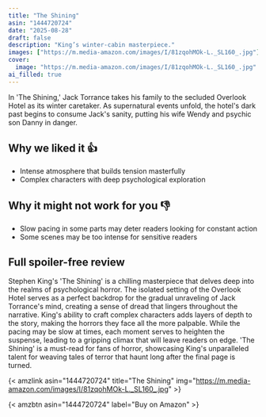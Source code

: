 ```yaml
---
title: "The Shining"
asin: "1444720724"
date: "2025-08-28"
draft: false
description: "King’s winter-cabin masterpiece."
images: ["https://m.media-amazon.com/images/I/81zqohMOk-L._SL160_.jpg"]
cover:
  image: "https://m.media-amazon.com/images/I/81zqohMOk-L._SL160_.jpg"
ai_filled: true
---
```


In 'The Shining,' Jack Torrance takes his family to the secluded Overlook Hotel
as its winter caretaker. As supernatural events unfold, the hotel's dark past
begins to consume Jack's sanity, putting his wife Wendy and psychic son Danny in
danger.

## Why we liked it 👍
- Intense atmosphere that builds tension masterfully
- Complex characters with deep psychological exploration

## Why it might not work for you 👎
- Slow pacing in some parts may deter readers looking for constant action
- Some scenes may be too intense for sensitive readers

## Full spoiler-free review
Stephen King's 'The Shining' is a chilling masterpiece that delves deep into the
realms of psychological horror. The isolated setting of the Overlook Hotel
serves as a perfect backdrop for the gradual unraveling of Jack Torrance's mind,
creating a sense of dread that lingers throughout the narrative. King's ability
to craft complex characters adds layers of depth to the story, making the
horrors they face all the more palpable. While the pacing may be slow at times,
each moment serves to heighten the suspense, leading to a gripping climax that
will leave readers on edge. 'The Shining' is a must-read for fans of horror,
showcasing King's unparalleled talent for weaving tales of terror that haunt
long after the final page is turned.

{< amzlink asin="1444720724" title="The Shining" img="https://m.media-amazon.com/images/I/81zqohMOk-L._SL160_.jpg" >}

{< amzbtn asin="1444720724" label="Buy on Amazon" >}
